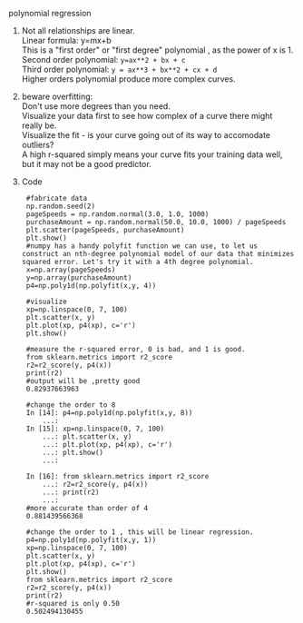 polynomial regression

1. Not all relationships are linear.  
Linear formula: y=mx+b  
  This is a "first order" or "first degree" polynomial , as the power of x is 1.  
Second order polynomial: `y=ax**2 + bx + c`  
Third order polynomial: `y = ax**3 + bx**2 + cx + d`  
Higher orders polynomial produce more complex curves.  

2. beware overfitting:  
Don't use more degrees than you need.  
Visualize your data first to see how complex of a curve there might really be.  
Visualize the fit - is your curve going out of its way to accomodate outliers?  
A high r-squared simply means your curve fits your training data well, but it may not be a good predictor.  


3. Code  

        #fabricate data
        np.random.seed(2)
        pageSpeeds = np.random.normal(3.0, 1.0, 1000)
        purchaseAmount = np.random.normal(50.0, 10.0, 1000) / pageSpeeds
        plt.scatter(pageSpeeds, purchaseAmount)
        plt.show()
        #numpy has a handy polyfit function we can use, to let us construct an nth-degree polynomial model of our data that minimizes squared error. Let's try it with a 4th degree polynomial.
        x=np.array(pageSpeeds)
        y=np.array(purchaseAmount)
        p4=np.poly1d(np.polyfit(x,y, 4))
        
        #visualize
        xp=np.linspace(0, 7, 100)
        plt.scatter(x, y)
        plt.plot(xp, p4(xp), c='r')
        plt.show()
        
        #measure the r-squared error, 0 is bad, and 1 is good.
        from sklearn.metrics import r2_score
        r2=r2_score(y, p4(x))
        print(r2)
        #output will be ,pretty good
        0.82937663963
        
        #change the order to 8
        In [14]: p4=np.poly1d(np.polyfit(x,y, 8))
            ...:
        In [15]: xp=np.linspace(0, 7, 100)
            ...: plt.scatter(x, y)
            ...: plt.plot(xp, p4(xp), c='r')
            ...: plt.show()
            ...:
        
        In [16]: from sklearn.metrics import r2_score
            ...: r2=r2_score(y, p4(x))
            ...: print(r2)
            ...:
        #more accurate than order of 4
        0.881439566368
        
        #change the order to 1 , this will be linear regression.
        p4=np.poly1d(np.polyfit(x,y, 1))
        xp=np.linspace(0, 7, 100)
        plt.scatter(x, y)
        plt.plot(xp, p4(xp), c='r')
        plt.show()
        from sklearn.metrics import r2_score
        r2=r2_score(y, p4(x))
        print(r2)
        #r-squared is only 0.50
        0.502494130455